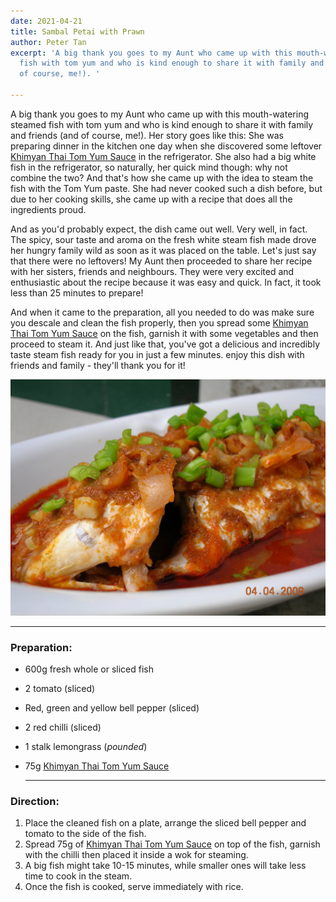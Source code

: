 ```yaml
---
date: 2021-04-21
title: Sambal Petai with Prawn
author: Peter Tan
excerpt: 'A big thank you goes to my Aunt who came up with this mouth-watering steamed
  fish with tom yum and who is kind enough to share it with family and friends (and
  of course, me!). '

---
```

A big thank you goes to my Aunt who came up with this mouth-watering steamed fish with tom yum and who is kind enough to share it with family and friends (and of course, me!). Her story goes like this: She was preparing dinner in the kitchen one day when she discovered some leftover [Khimyan Thai Tom Yum Sauce](https://khimyancurry.com/projects/3d-graff/) in the refrigerator. She also had a big white fish in the refrigerator, so naturally, her quick mind though: why not combine the two? And that's how she came up with the idea to steam the fish with the Tom Yum paste. She had never cooked such a dish before, but due to her cooking skills, she came up with a recipe that does all the ingredients proud.

And as you'd probably expect, the dish came out well. Very well, in fact. The spicy, sour taste and aroma on the fresh white steam fish made drove her hungry family wild as soon as it was placed on the table. Let's just say that there were no leftovers! My Aunt then proceeded to share her recipe with her sisters, friends and neighbours. They were very excited and enthusiastic about the recipe because it was easy and quick. In fact, it took less than 25 minutes to prepare!

And when it came to the preparation, all you needed to do was make sure you descale and clean the fish properly, then you spread some [Khimyan Thai Tom Yum Sauce](https://khimyancurry.com/projects/3d-graff/) on the fish, garnish it with some vegetables and then proceed to steam it. And just like that, you've got a delicious and incredibly taste steam fish ready for you in just a few minutes. enjoy this dish with friends and family - they'll thank you for it!

![](/uploads/tomyam-steam-fish.JPG)

***

### **Preparation:**

* 600g fresh whole or sliced fish
* 2 tomato (sliced)
* Red, green and yellow bell pepper (sliced)
* 2 red chilli (sliced)
* 1 stalk lemongrass (_pounded_)
* 75g [Khimyan Thai Tom Yum Sauce](https://khimyancurry.com/projects/3d-graff/)

  ***

### **Direction:**

1. Place the cleaned fish on a plate, arrange the sliced bell pepper and tomato to the side of the fish.
2. Spread 75g of [Khimyan Thai Tom Yum Sauce](https://khimyancurry.com/projects/3d-graff/) on top of the fish, garnish with the chilli then placed it inside a wok for steaming.
3. A big fish might take 10-15 minutes, while smaller ones will take less time to cook in the steam.
4. Once the fish is cooked, serve immediately with rice.